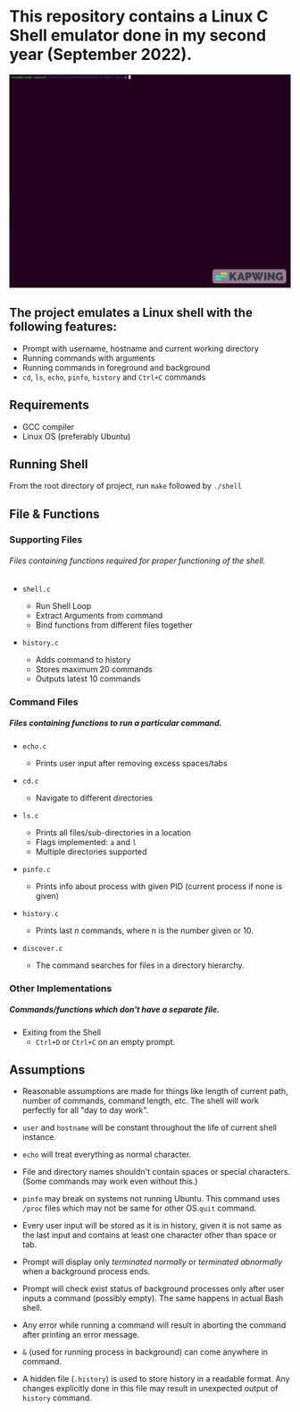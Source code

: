 # This repository contains a Linux C Shell emulator done in my second year (September 2022). 

<!-- include gif -->
![shell](./demo.gif)

## The project emulates a Linux shell with the following features:

- Prompt with username, hostname and current working directory
- Running commands with arguments
- Running commands in foreground and background
- `cd`, `ls`, `echo`, `pinfo`, `history` and `Ctrl+C` commands


## Requirements

- GCC compiler
- Linux OS (preferably Ubuntu)

## Running Shell

From the root directory of project, run `make` followed by `./shell`

## File & Functions

### Supporting Files

###### Files containing functions required for proper functioning of the shell.

- `shell.c`

  - Run Shell Loop
  - Extract Arguments from command
  - Bind functions from different files together

- `history.c`

  - Adds command to history
  - Stores maximum 20 commands
  - Outputs latest 10 commands

### Command Files

##### Files containing functions to run a particular command.
- `echo.c`

  - Prints user input after removing excess spaces/tabs

- `cd.c`

  - Navigate to different directories

- `ls.c`

  - Prints all files/sub-directories in a location
  - Flags implemented: `a` and `l`
  - Multiple directories supported

- `pinfo.c`

  - Prints info about process with given PID (current process if none is given)

- `history.c`

  - Prints last _n_ commands, where n is the number given or 10.

- `discover.c`
  - The command searches for files in
a directory hierarchy.

### Other Implementations

##### Commands/functions which don't have a separate file.

- Exiting from the Shell
  - `Ctrl+D` or `Ctrl+C` on an empty prompt.

## Assumptions

- Reasonable assumptions are made for things like length of current path, number of commands, command length, etc. The shell will work perfectly for all "day to day work".

- `user` and `hostname` will be constant throughout the life of current shell instance.

- `echo` will treat everything as normal character.

- File and directory names shouldn't contain spaces or special characters. (Some commands may work even without this.)

- `pinfo` may break on systems not running Ubuntu. This command uses `/proc` files which may not be same for other OS.`quit` command.

- Every user input will be stored as it is in history, given it is not same as the last input and contains at least one character other than space or tab.

- Prompt will display only _terminated normally_ or _terminated abnormally_ when a background process ends.

- Prompt will check exist status of background processes only after user inputs a command (possibly empty). The same happens in actual Bash shell.

- Any error while running a command will result in aborting the command after printing an error message.

- `&` (used for running process in background) can come anywhere in command.

- A hidden file (`.history`) is used to store history in a readable format. Any changes explicitly done in this file may result in unexpected output of `history` command.

